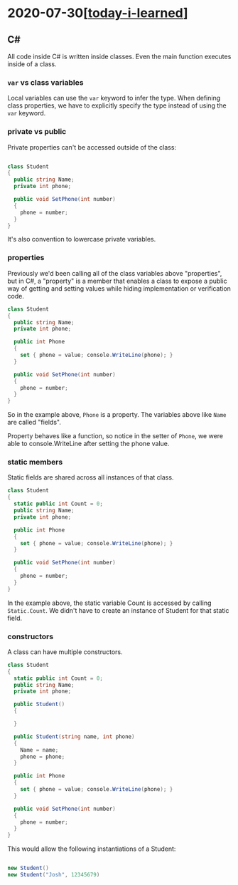 # 2020-07-30[[today-i-learned]]

## C#

All code inside C# is written inside classes. Even the main function executes
inside of a class.

### `var` vs class variables

Local variables can use the `var` keyword to infer the type. When defining class
properties, we have to explicitly specify the type instead of using the `var`
keyword.

### private vs public

Private properties can't be accessed outside of the class:

```c#

class Student
{
  public string Name;
  private int phone;

  public void SetPhone(int number)
  {
    phone = number;
  }
}
```

It's also convention to lowercase private variables.

### properties

Previously we'd been calling all of the class variables above "properties", but
in C#, a "property" is a member that enables a class to expose a public way of
getting and setting values while hiding implementation or verification code.

```c#
class Student
{
  public string Name;
  private int phone;

  public int Phone
  {
    set { phone = value; console.WriteLine(phone); }
  }

  public void SetPhone(int number)
  {
    phone = number;
  }
}
```

So in the example above, `Phone` is a property. The variables above like `Name`
are called "fields".

Property behaves like a function, so notice in the setter of `Phone`, we were
able to console.WriteLine after setting the phone value.

### static members

Static fields are shared across all instances of that class.

```c#
class Student
{
  static public int Count = 0;
  public string Name;
  private int phone;

  public int Phone
  {
    set { phone = value; console.WriteLine(phone); }
  }

  public void SetPhone(int number)
  {
    phone = number;
  }
}
```

In the example above, the static variable Count is accessed by calling
`Static.Count`. We didn't have to create an instance of Student for that static
field.

### constructors

A class can have multiple constructors.

```c#
class Student
{
  static public int Count = 0;
  public string Name;
  private int phone;

  public Student()
  {

  }

  public Student(string name, int phone)
  {
    Name = name;
    phone = phone;
  }

  public int Phone
  {
    set { phone = value; console.WriteLine(phone); }
  }

  public void SetPhone(int number)
  {
    phone = number;
  }
}
```

This would allow the following instantiations of a Student:

```c#

new Student()
new Student("Josh", 12345679)

```



[//begin]: # "Autogenerated link references for markdown compatibility"
[today-i-learned]: ../today-i-learned "Today I Learned"
[//end]: # "Autogenerated link references"
